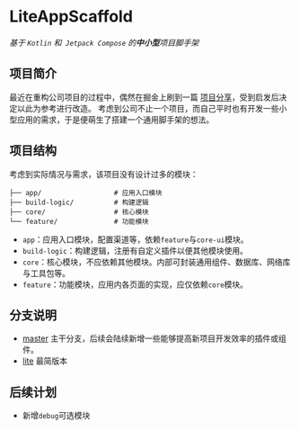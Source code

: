 # LiteAppScaffold

_基于 `Kotlin` 和` Jetpack Compose` 的**中小型**项目脚手架_



## 项目简介

最近在重构公司项目的过程中，偶然在掘金上刷到一篇 [项目分享](https://juejin.cn/post/7533134306342289471)，受到启发后决定以此为参考进行改造。
考虑到公司不止一个项目，而自己平时也有开发一些小型应用的需求，于是便萌生了搭建一个通用脚手架的想法。



## 项目结构

考虑到实际情况与需求，该项目没有设计过多的模块：

```
├── app/                  # 应用入口模块
├── build-logic/          # 构建逻辑
├── core/                 # 核心模块
└── feature/              # 功能模块
```

* `app`：应用入口模块，配置渠道等，依赖`feature`与`core-ui`模块。
* `build-logic`：构建逻辑，注册有自定义插件以便其他模块使用。
* `core`：核心模块，不应依赖其他模块。内部可封装通用组件、数据库、网络库与工具包等。
* `feature`：功能模块，应用内各页面的实现，应仅依赖`core`模块。



## 分支说明

* [master](./tree/master) 主干分支，后续会陆续新增一些能够提高新项目开发效率的插件或组件。
* [lite](./tree/lite) 最简版本



## 后续计划

* 新增`debug`可选模块
